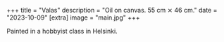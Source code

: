 +++
title = "Valas"
description = "Oil on canvas. 55 cm ⨯ 46 cm."
date = "2023-10-09"
[extra]
image = "main.jpg"
+++

Painted in a hobbyist class in Helsinki.